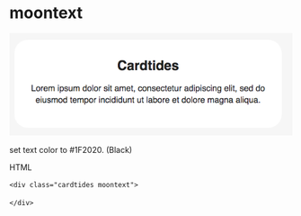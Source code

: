 # moontext

![](../.gitbook/assets/screen-shot-2020-02-05-at-00.57.11.png)

set text color to \#1F2020. \(Black\)

HTML

```markup
<div class="cardtides moontext">

</div>
```





